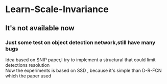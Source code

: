 # Learn-Scale-Invariance
## It's not available now
### Just some test on object detection network,still have many bugs
Idea based on SNIP paper,I try to implement a structural that could limit detections resolution  
Now the experiments is based on SSD , because it's simple than D-R-FCN which the paper used
